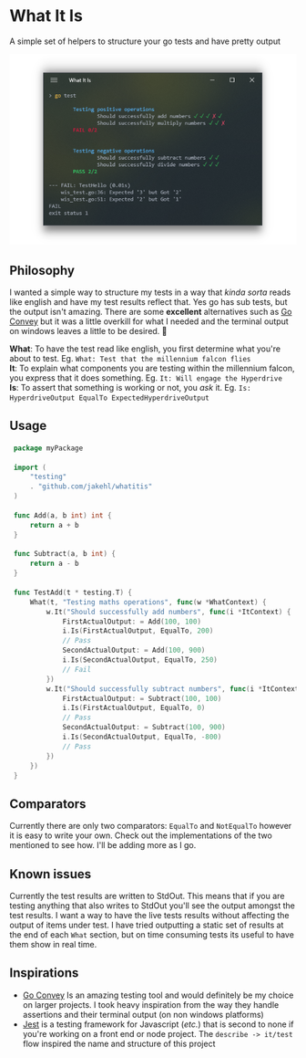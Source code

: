 # What It Is

A simple set of helpers to structure your go tests and have pretty output

<p align='center'>
    <img src='./preview.png' />
</p>

## Philosophy

I wanted a simple way to structure my tests in a way that _kinda sorta_ reads like english and have my test results reflect that. Yes go has sub tests, but the output isn't amazing. There are some **excellent** alternatives such as [Go Convey](https://github.com/smartystreets/goconvey) but it was a little overkill for what I needed and the terminal output on windows leaves a little to be desired. 🤷‍

**What**: To have the test read like english, you first determine what you're about to test. Eg. `What: Test that the millennium falcon flies`  
**It**: To explain what components you are testing within the millennium falcon, you express that it does something. Eg. `It: Will engage the Hyperdrive`  
**Is**: To assert that something is working or not, you _ask_ it. Eg. `Is: HyperdriveOutput EqualTo ExpectedHyperdriveOutput`  

## Usage

```go
 package myPackage

 import (
     "testing"
     . "github.com/jakehl/whatitis"
 )

 func Add(a, b int) int {
     return a + b
 }

 func Subtract(a, b int) {
     return a - b
 }

 func TestAdd(t * testing.T) {
     What(t, "Testing maths operations", func(w *WhatContext) {
         w.It("Should successfully add numbers", func(i *ItContext) {
             FirstActualOutput: = Add(100, 100)
             i.Is(FirstActualOutput, EqualTo, 200)
             // Pass
             SecondActualOutput: = Add(100, 900)
             i.Is(SecondActualOutput, EqualTo, 250)
             // Fail
         })
         w.It("Should successfully subtract numbers", func(i *ItContext) {
             FirstActualOutput: = Subtract(100, 100)
             i.Is(FirstActualOutput, EqualTo, 0)
             // Pass
             SecondActualOutput: = Subtract(100, 900)
             i.Is(SecondActualOutput, EqualTo, -800)
             // Pass
         })
     })
 }
```

## Comparators
Currently there are only two comparators: `EqualTo` and `NotEqualTo` however it is easy to write your own. Check out the implementations of the two mentioned to see how. I'll be adding more as I go.

## Known issues
Currently the test results are written to StdOut. This means that if you are testing anything that also writes to StdOut you'll see the output amongst the test results. I want a way to have the live tests results without affecting the output of items under test. I have tried outputting a static set of results at the end of each `What` section, but on time consuming tests its useful to have them show in real time.

## Inspirations
- [Go Convey](https://github.com/smartystreets/goconvey) Is an amazing testing tool and would definitely be my choice on larger projects. I took heavy inspiration from the way they handle assertions and their terminal output (on non windows platforms)
- [Jest](https://github.com/facebook/jest) is a testing framework for Javascript (*etc.*) that is second to none if you're working on a front end or node project. The `describe -> it/test` flow inspired the name and structure of this project  

